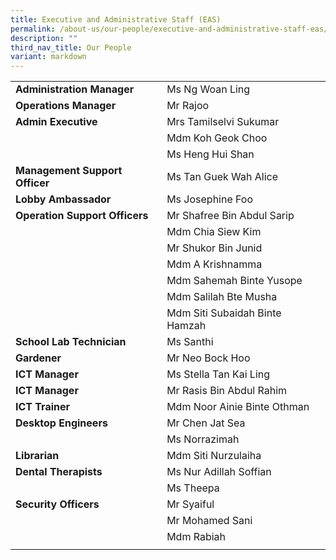 ```yaml
---
title: Executive and Administrative Staff (EAS)
permalink: /about-us/our-people/executive-and-administrative-staff-eas/
description: ""
third_nav_title: Our People
variant: markdown
---
```

| | |
|---|---|
| **Administration Manager** | Ms Ng Woan Ling |  
| **Operations Manager** | Mr Rajoo |
| **Admin Executive** | Mrs Tamilselvi Sukumar |  
|  | Mdm Koh Geok Choo |    
|  | Ms Heng Hui Shan |    
| **Management Support Officer** | Ms Tan Guek Wah Alice |  
| **Lobby Ambassador** | Ms Josephine Foo |  
| **Operation Support Officers** | Mr Shafree Bin Abdul Sarip |  
|  | Mdm Chia Siew Kim |  
|  | Mr Shukor Bin Junid |  
|  | Mdm A Krishnamma |  
|  | Mdm Sahemah Binte Yusope |  
|  | Mdm Salilah Bte Musha |    
|  | Mdm Siti Subaidah Binte Hamzah |  
| **School Lab Technician** | Ms Santhi | 
| **Gardener** | Mr Neo Bock Hoo | 
| **ICT Manager** | Ms Stella Tan Kai Ling |
| **ICT Manager** | Mr Rasis Bin Abdul Rahim |
| **ICT Trainer** | Mdm Noor Ainie Binte Othman |
| **Desktop Engineers** | Mr Chen Jat Sea |
|  | Ms Norrazimah |
| **Librarian** | Mdm Siti Nurzulaiha |  
| **Dental Therapists** | Ms Nur Adillah Soffian   |  
|  | Ms Theepa |
| **Security Officers** | Mr Syaiful |  
|  | Mr Mohamed Sani |  
|  | Mdm Rabiah |
|  |  |